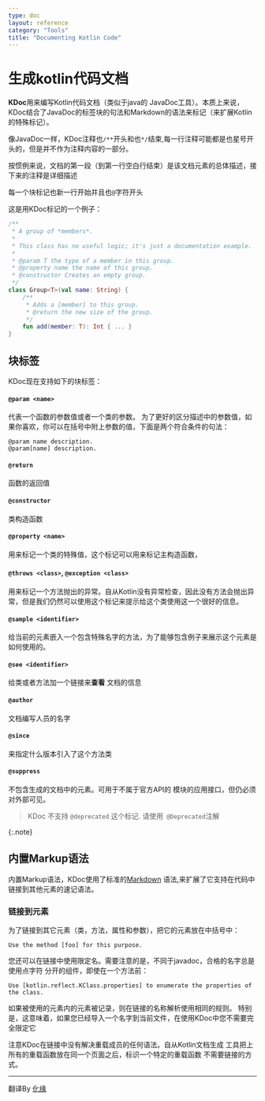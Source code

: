 ```yaml
---
type: doc
layout: reference
category: "Tools"
title: "Documenting Kotlin Code"
---
```


# 生成kotlin代码文档

**KDoc**用来编写Kotlin代码文档（类似于java的 JavaDoc工具）。本质上来说，KDoc结合了JavaDoc的标签块的句法和Markdown的语法来标记（来扩展Kotlin的特殊标记）。

像JavaDoc一样，KDoc注释也`/**`开头和也`*/`结束,每一行注释可能都是也星号开头的，但是并不作为注释内容的一部分。

按惯例来说，文档的第一段（到第一行空白行结束）是该文档元素的总体描述，接下来的注释是详细描述

每一个块标记也新一行开始并且也`@`字符开头

这是用KDoc标记的一个例子：

``` kotlin
/**
 * A group of *members*.
 *
 * This class has no useful logic; it's just a documentation example.
 *
 * @param T the type of a member in this group.
 * @property name the name of this group.
 * @constructor Creates an empty group.
 */ 
class Group<T>(val name: String) {
    /**
     * Adds a [member] to this group.
     * @return the new size of the group.
     */
    fun add(member: T): Int { ... }
}
```
## 块标签
KDoc现在支持如下的块标签：

#### `@param <name>`

代表一个函数的参数值或者一个类的参数。
为了更好的区分描述中的参数值，如果你喜欢，你可以在括号中附上参数的值，下面是两个符合条件的句法：

```
@param name description.
@param[name] description.
```

#### `@return`

函数的返回值

#### `@constructor`

类构造函数

#### `@property <name>`

用来标记一个类的特殊值，这个标记可以用来标记主构造函数，

#### `@throws <class>`, `@exception <class>`

用来标记一个方法抛出的异常。自从Kotlin没有异常检查，因此没有方法会抛出异常，但是我们仍然可以使用这个标记来提示给这个类使用这一个很好的信息。


#### `@sample <identifier>`

给当前的元素嵌入一个包含特殊名字的方法，为了能够包含例子来展示这个元素是如何使用的。


#### `@see <identifier>`

给类或者方法加一个链接来**查看** 文档的信息


#### `@author`

文档编写人员的名字

#### `@since`

来指定什么版本引入了这个方法类

#### `@suppress`

不包含生成的文档中的元素。可用于不属于官方API的
模块的应用接口，但仍必须对外部可见。

> KDoc 不支持 `@deprecated` 这个标记. 请使用` @Deprecated`注解

{:.note}



## 内置Markup语法

内置Markup语法，KDoc使用了标准的[Markdown](http://daringfireball.net/projects/markdown/syntax) 语法,来扩展了它支持在代码中链接到其他元素的速记语法。


### 链接到元素

为了链接到其它元素（类，方法，属性和参数），把它的元素放在中括号中：

```
Use the method [foo] for this purpose.
```

您还可以在链接中使用限定名。需要注意的是，不同于javadoc，合格的名字总是使用点字符
分开的组件，即使在一个方法前：


```
Use [kotlin.reflect.KClass.properties] to enumerate the properties of the class.
```

如果被使用的元素内的元素被记录，则在链接的名称解析使用相同的规则。
特别是，这意味着，如果您已经导入一个名字到当前文件，在使用KDoc中您不需要完全限定它

注意KDoc在链接中没有解决重载成员的任何语法。自从Kotlin文档生成
工具把上所有的重载函数放在同一个页面之后，标识一个特定的重载函数
不需要链接的方式。

---

翻译By [化缘](http://frblog.sinaapp.com/)


